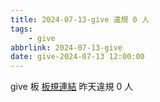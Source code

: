 ```yaml
---
title: 2024-07-13-give 違規 0 人
tags:
    - give
abbrlink: 2024-07-13-give
date: give-2024-07-13 12:00:00
---
```

give 板 [板規連結](https://www.ptt.cc/bbs/give/M.1612495900.A.C32.html)
昨天違規 0 人
